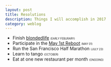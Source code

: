```yaml
---
layout: post
title: Resolutions
description: Things I will accomplish in 2017
category: weblog	
---
```


- Finish [blondedlife](http://blondedlife.com) <small style="text-transform:uppercase; font-size:0.6em;">(Early Feburary)</small>
- Participate in the [May 1st Reboot](http://www.may1reboot.com/) <small style="text-transform:uppercase; font-size:0.6em;">(May 01)</small>
- Run the San Francisco Half Marathon <small style="text-transform:uppercase; font-size:0.6em;">(July 23)</small>
- Learn to tango <small style="text-transform:uppercase; font-size:0.6em;">(October)</small>
- Eat at one new restaurant per month <small style="text-transform:uppercase; font-size:0.6em;">(Ongoing)</small>